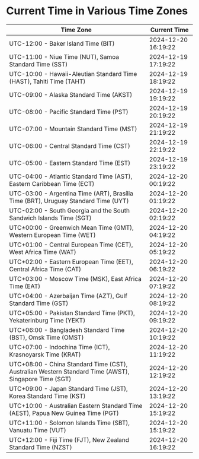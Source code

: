 # Current Time in Various Time Zones

| Time Zone | Current Time |
|-----------|--------------|
| UTC-12:00 - Baker Island Time (BIT) | 2024-12-20 16:19:22 |
| UTC-11:00 - Niue Time (NUT), Samoa Standard Time (SST) | 2024-12-19 17:19:22 |
| UTC-10:00 - Hawaii-Aleutian Standard Time (HAST), Tahiti Time (TAHT) | 2024-12-19 18:19:22 |
| UTC-09:00 - Alaska Standard Time (AKST) | 2024-12-19 19:19:22 |
| UTC-08:00 - Pacific Standard Time (PST) | 2024-12-19 20:19:22 |
| UTC-07:00 - Mountain Standard Time (MST) | 2024-12-19 21:19:22 |
| UTC-06:00 - Central Standard Time (CST) | 2024-12-19 22:19:22 |
| UTC-05:00 - Eastern Standard Time (EST) | 2024-12-19 23:19:22 |
| UTC-04:00 - Atlantic Standard Time (AST), Eastern Caribbean Time (ECT) | 2024-12-20 00:19:22 |
| UTC-03:00 - Argentina Time (ART), Brasília Time (BRT), Uruguay Standard Time (UYT) | 2024-12-20 01:19:22 |
| UTC-02:00 - South Georgia and the South Sandwich Islands Time (SGT) | 2024-12-20 02:19:22 |
| UTC±00:00 - Greenwich Mean Time (GMT), Western European Time (WET) | 2024-12-20 04:19:22 |
| UTC+01:00 - Central European Time (CET), West Africa Time (WAT) | 2024-12-20 05:19:22 |
| UTC+02:00 - Eastern European Time (EET), Central Africa Time (CAT) | 2024-12-20 06:19:22 |
| UTC+03:00 - Moscow Time (MSK), East Africa Time (EAT) | 2024-12-20 07:19:22 |
| UTC+04:00 - Azerbaijan Time (AZT), Gulf Standard Time (GST) | 2024-12-20 08:19:22 |
| UTC+05:00 - Pakistan Standard Time (PKT), Yekaterinburg Time (YEKT) | 2024-12-20 09:19:22 |
| UTC+06:00 - Bangladesh Standard Time (BST), Omsk Time (OMST) | 2024-12-20 10:19:22 |
| UTC+07:00 - Indochina Time (ICT), Krasnoyarsk Time (KRAT) | 2024-12-20 11:19:22 |
| UTC+08:00 - China Standard Time (CST), Australian Western Standard Time (AWST), Singapore Time (SGT) | 2024-12-20 12:19:22 |
| UTC+09:00 - Japan Standard Time (JST), Korea Standard Time (KST) | 2024-12-20 13:19:22 |
| UTC+10:00 - Australian Eastern Standard Time (AEST), Papua New Guinea Time (PGT) | 2024-12-20 15:19:22 |
| UTC+11:00 - Solomon Islands Time (SBT), Vanuatu Time (VUT) | 2024-12-20 15:19:22 |
| UTC+12:00 - Fiji Time (FJT), New Zealand Standard Time (NZST) | 2024-12-20 16:19:22 |
